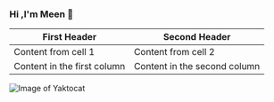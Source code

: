 ### Hi ,I'm Meen 👋
First Header | Second Header
------------ | -------------
Content from cell 1 | Content from cell 2
Content in the first column | Content in the second column
![Image of Yaktocat](https://octodex.github.com/images/yaktocat.png)
<!--
**KarlLarl/KarlLarl** is a ✨ _special_ ✨ repository because its `README.md` (this file) appears on your GitHub profile.

Here are some ideas to get you started:

- 🔭 I’m currently working on ...
- 🌱 I’m currently learning ...
- 👯 I’m looking to collaborate on ...
- 🤔 I’m looking for help with ...
- 💬 Ask me about ...
- 📫 How to reach me: ...
- 😄 Pronouns: ...
- ⚡ Fun fact: ...
-->
